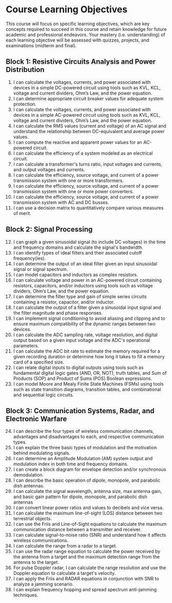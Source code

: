 # Course Learning Objectives

This course will focus on specific learning objectives, which are key concepts required to succeed in this course and retain knowledge for future academic and professional endeavors. Your mastery (i.e. understanding) of each learning objective will be assessed with quizzes, projects, and examinations (midterm and final).

## Block 1: Resistive Circuits Analysis and Power Distribution
1. I can calculate the voltages, currents, and power associated with devices in a simple DC-powered circuit using tools such as KVL, KCL, voltage and current dividers, Ohm’s Law, and the power equation.
2. I can determine appropriate circuit breaker values for adequate system protection.
3. I can calculate the voltages, currents, and power associated with devices in a simple AC-powered circuit using tools such as KVL, KCL, voltage and current dividers, Ohm’s Law, and the power equation.
4. I can calculate the RMS values (current and voltage) of an AC signal and understand the relationship between DC-equivalent and average power values.
5. I can compute the reactive and apparent power values for an AC-powered circuit.
6. I can calculate the efficiency of a system modeled as an electrical circuit.
7. I can calculate a transformer's turns ratio, input voltages and currents, and output voltages and currents. 
8. I can calculate the efficiency, source voltage, and current of a power transmission system with one or more transformers.
9. I can calculate the efficiency, source voltage, and current of a power transmission system with one or more power converters.
10. I can calculate the efficiency, source voltage, and current of a power transmission system with AC and DC busses.
11. I can use a decision matrix to quantitatively compare various measures of merit.

## Block 2: Signal Processing
12. I can graph a given sinusoidal signal (to include DC voltages) in the time and frequency domains and calculate the signal's bandwidth.
13. I can identify types of ideal filters and their associated cutoff frequency(ies). 
14. I can determine the output of an ideal filter given an input sinusoidal signal or signal spectrum.
15. I can model capacitors and inductors as complex resistors. 
16. I can calculate voltage and power in an AC-powered circuit containing resistors, capacitors, and/or inductors using tools such as voltage dividers, Ohm’s Law, and the power equation.
17. I can determine the filter type and gain of simple series circuits containing a resistor, capacitor, and/or inductor.
18. I can calculate the output of a filter given a sinusoidal input signal and the filter magnitude and phase responses.
19. I can implement signal conditioning to avoid aliasing and clipping and to ensure maximum compatibility of the dynamic ranges between two devices. 
20. I can calculate the ADC sampling rate, voltage resolution, and digital output based on a given input voltage and the ADC's operational parameters. 
21. I can calculate the ADC bit rate to estimate the memory required for a given recording duration or determine how long it takes to fill a memory card of a specified size.
22. I can relate digital inputs to digital outputs using tools such as fundamental digital logic gates (AND, OR, NOT), truth tables, and Sum of Products (SOP) and Product of Sums (POS) Boolean expressions.
23. I can model Moore and Mealy Finite State Machines (FSMs) using tools such as state transition diagrams, transition tables, and combinational and sequential logic circuits.

## Block 3: Communication Systems, Radar, and Electronic Warfare
24. I can describe the four types of wireless communication channels, advantages and disadvantages to each, and respective communication types.
25. I can explain the three basic types of modulation and the motivation behind modulating signals.
26. I can determine an Amplitude Modulation (AM) system output and modulation index in both time and frequency domains.
27. I can create a block diagram for envelope detection and/or synchronous demodulation. 
28. I can describe the basic operation of dipole, monopole, and parabolic dish antennas.
29. I can calculate the signal wavelength, antenna size, max antenna gain, and basic gain pattern for dipole, monopole, and parabolic dish antennas
30. I can convert linear power ratios and values to decibels and vice versa.
31. I can calculate the maximum line-of-sight (LOS) distance between two terrestrial objects. 
32. I can use the Friis and Line-of-Sight equations to calculate the maximum communication distance between a transmitter and receiver.
33. I can calculate signal-to-noise ratio (SNR) and understand how it affects wireless communications.
34. I can calculate the range from a radar to a target.
35. I can use the radar range equation to calculate the power received by the antenna from a target and the maximum detection range from the antenna to the target.
36. For pulse Doppler radar, I can calculate the range resolution and use the Doppler equation to calculate a target's velocity.
37. I can apply the Friis and RADAR equations in conjunction with SNR to analyze a jamming scenario.
38. I can explain frequency hopping and spread spectrum anti-jamming techniques.
